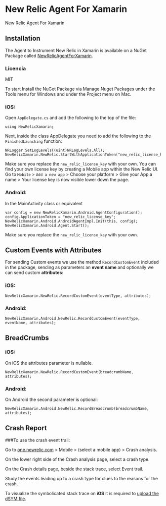 # New Relic Agent For Xamarin
New Relic Agent For Xamarin

## Installation
The Agent to Instrument New Relic in Xamarin is available on a NuGet Package called [NewRelicAgentForXamarin](https://www.nuget.org/packages/NewRelicAgentForXamarin/). 

### Licencia
MIT

To start Install the NuGet Package via Manage Nuget Packages under the Tools menu for Windows and under the Project menu on Mac.

### iOS:
Open `AppDelegate.cs` and add the following to the top of the file:

```
using NewRelicXamarin;
```

Next, inside the class AppDelegate you need to add the following to the `FinishedLaunching` function:

```
NRLogger.SetLogLevels((uint)NRLogLevels.All);
NewRelicXamarin.NewRelic.StartWithApplicationToken("new_relic_license_key");
```

Make sure you replace the `new_relic_license_key` with your own. You can find your own license key by creating a Mobile app within the New Relic UI. Go to `Mobile` > `Add a new app` > Choose your platform > Give your App a name > Your license key is now visible lower down the page.


### Android:
In the MainActivity class or equivalent

```
var config = new NewRelicXamarin.Android.AgentConfiguration();
config.ApplicationToken = "new_relic_license_key";
NewRelicXamarin.Android.AndroidAgentImpl.Init(this, config);
NewRelicXamarin.Android.Agent.Start();
```

Make sure you replace the `new_relic_license_key` with your own.


## Custom Events with Attributes

For sending Custom events we use the method `RecordCustomEvent` included in the package, sending as parameters an **event name** and optionally we can send custom **attributes**:

### iOS:
```
NewRelicXamarin.NewRelic.RecordCustomEvent(eventType, attributes);
```

### Android:
```
NewRelicXamarin.Android.NewRelic.RecordCustomEvent(eventType, eventName, attributes);
```
## BreadCrumbs

### iOS:

On iOS the attributes parameter is nullable.
```
NewRelicXamarin.NewRelic.RecordCustomEvent(breadcrumbName, attributes);
```

### Android: 
On Android the second parameter is optional:
```
NewRelicXamarin.Android.NewRelic.RecordBreadcrumb(breadcrumbName, attributes);
```

## Crash Report

###To use the crash event trail:

Go to [one.newrelic.com](https://one.newrelic.com) > Mobile > (select a mobile app) > Crash analysis.

On the lower right side of the Crash analysis page, select a crash type.

On the Crash details page, beside the stack trace, select Event trail.

Study the events leading up to a crash type for clues to the reasons for the crash.

To visualize the symbolicated stack trace on **iOS** it is required to [upload the dSYM file](https://docs.newrelic.com/docs/mobile-monitoring/new-relic-mobile-ios/configuration/upload-dsyms-bitcode-apps/).

